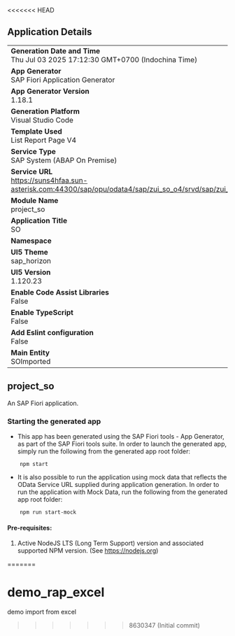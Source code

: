 <<<<<<< HEAD
## Application Details
|               |
| ------------- |
|**Generation Date and Time**<br>Thu Jul 03 2025 17:12:30 GMT+0700 (Indochina Time)|
|**App Generator**<br>SAP Fiori Application Generator|
|**App Generator Version**<br>1.18.1|
|**Generation Platform**<br>Visual Studio Code|
|**Template Used**<br>List Report Page V4|
|**Service Type**<br>SAP System (ABAP On Premise)|
|**Service URL**<br>https://suns4hfaa.sun-asterisk.com:44300/sap/opu/odata4/sap/zui_so_o4/srvd/sap/zui_so_imported/0001/|
|**Module Name**<br>project_so|
|**Application Title**<br>SO|
|**Namespace**<br>|
|**UI5 Theme**<br>sap_horizon|
|**UI5 Version**<br>1.120.23|
|**Enable Code Assist Libraries**<br>False|
|**Enable TypeScript**<br>False|
|**Add Eslint configuration**<br>False|
|**Main Entity**<br>SOImported|

## project_so

An SAP Fiori application.

### Starting the generated app

-   This app has been generated using the SAP Fiori tools - App Generator, as part of the SAP Fiori tools suite.  In order to launch the generated app, simply run the following from the generated app root folder:

```
    npm start
```

- It is also possible to run the application using mock data that reflects the OData Service URL supplied during application generation.  In order to run the application with Mock Data, run the following from the generated app root folder:

```
    npm run start-mock
```

#### Pre-requisites:

1. Active NodeJS LTS (Long Term Support) version and associated supported NPM version.  (See https://nodejs.org)


=======
# demo_rap_excel
demo import from excel
>>>>>>> 8630347 (Initial commit)
